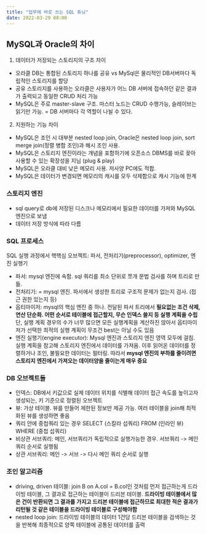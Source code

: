 ```yaml
---
title: "업무에 바로 쓰는 SQL 튜닝"
date: 2022-03-29 08:00
---
```


## MySQL과 Oracle의 차이

1. 데이터가 저장되는 스토리지의 구조 차이
- 오라클 DB는 통합된 스토리지 하나를 공유 vs MySql은 물리적인 DB서버마다 독립적인 스토리지를 할당
- 공유 스토리지를 사용하는 오라클은 사용자가 어느 DB 서버에 접속하던 같은 결과가 출력되고 동일한 CRUD 처리 가능
- MySQL은 주로 master-slave 구조. 마스터 노드는 CRUD 수행가능, 슬레이브는 읽기만 가능. = DB 서버마다 각 역할이 나뉠 수 있다. 
2. 지원하는 기능 차이
- MySQL은 조인 시 대부분 nested loop join, Oracle은 nested loop join, sort merge join(정렬 병합 조인)과 해시 조인 사용. 
- MySQL은 스토리지 엔진이라는 개념을 포함하기에 오픈소스 DBMS를 바로 꽂아 사용할 수 있는 확장성을 지님 (plug & play)
- MySQL은 오라클 대비 낮은 메모리 사용. 저사양 PC에도 적합.
- MySQL은 데이터가 변경되면 메모리의 캐시를 모두 삭제함으로 캐시 기능에 한계

### 스토리지 엔진

- sql query로 db에 저장된 디스크나 메모리에서 필요한 데이터를 가져와 MySQL 엔진으로 보냄
- 데이터 저장 방식에 따라 다름

### SQL 프로세스

SQL 실행 과정에서 핵핵심 오브젝트: 파서, 전처리기(preprocessor), optimizer, 엔진 실행기
- 파서: mysql 엔진에 속함. sql 쿼리를 최소 단위로 쪼개 문법 검사를 하며 트리로 만듦. 
- 전처리기: = mysql 엔진. 파서에서 생성한 트리로 구조적 문제가 없는지 검사. (접근 권한 있는지 등)
- 옵티마이저: mysql의 핵심 엔진 중 하나. 전달된 파서 트리에서 **필요없는 조건 삭제, 연산 단순화. 어떤 순서로 테이블에 접근할지, 무슨 인덱스 쓸지 등 실행 계획을 수립** 단, 실행 계획 경우의 수가 너무 많으면 모든 실행계획을 계산하진 않아서 옵티마이저가 선택한 최적의 실행 계획이 무조건 best는 아닐 수도 있음
- 엔진 실행기(engine executor): Mysql 엔진과 스토리지 엔진 영역 모두에 걸침. 실행 계획을 참고해 스토리지 엔진에서 데이터를 가져옴. 이후 읽어온 데이터를 정렬하거나 조인, 불필요한 데이터는 필터링. 따라서 **mysql 엔진의 부하를 줄이려면 스토리지 엔진에서 가져오는 데이터양을 줄이는게 매우 중요**

### DB 오브젝트들

- 인덱스: DB에서 키값으로 실제 데이터 위치를 식별해 데이터 접근 속도를 높이고자 생성되는, 키 기준으로 정렬된 오브젝트
- 뷰: 가상 테이블. 뷰를 만들어 제한된 정보만 제공 가능. 여러 테이블을 join해 최적화된 뷰를 생성하면 좋음 
- 쿼리 안에 중첩쿼리 있는 경우 SELECT (스칼라 섭쿼리) FROM (인라인 뷰) WHERE (중첩 섭쿼리) 
- 비상관 서브쿼리: 메인, 서브쿼리가 독립적으로 실행가능한 경우. 서브쿼리 -> 메인쿼리 순서로 실행됨
- 상관 서브쿼리: 메인 -> 서브 -> 다시 메인 쿼리 순서로 실행

### 조인 알고리즘

- driving, driven 테이블: join B on A.col = B.col인 것처럼 먼저 접근하는게 드라이빙 테이블, 그 결과로 접근하는 테이블이 드리븐 테이블. **드라이빙 테이블에서 많은 건이 반환되면 그 결과를 가지고 드리븐 테이블에 접근하므로 최대한 적은 결과가 리턴될 것 같은 테이블을 드라이빙 테이블로 구성해야함**
- nested loop join: 드라이빙 테이블의 데이터 1건당 드리븐 테이블을 검색하는 것을 반복해 최종적으로 양쪽 테이블에 공통된 데이터를 출력
